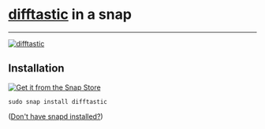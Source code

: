 # [difftastic](https://github.com/wilfred/difftastic) in a snap #

-------------------------------------------------------------------------------

[![difftastic](https://snapcraft.io/difftastic/badge.svg)](https://snapcraft.io/difftastic)

## Installation ##

[![Get it from the Snap Store](https://snapcraft.io/static/images/badges/en/snap-store-black.svg)](https://snapcraft.io/difftastic)

``` shell
sudo snap install difftastic
```

([Don't have snapd installed?](https://snapcraft.io/docs/core/install))
